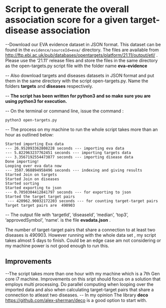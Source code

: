 # Script to generate the overall association score for a given target-disease association
--Download our EVA evidence dataset in JSON format. This
dataset can be found in the `evidence/sourceId=eva/` directory. The files are available from
http://ftp.ebi.ac.uk/pub/databases/opentargets/platform/21.11/output/etl/ . Please use the ‘21.11’
release files  and store the files in the same directory as the open-targets.py script file with the folder name **eva-evidence**

-- Also download targets and diseases datasets in JSON format and put them in the same directory with the script open-targets.py. Name the folders **targets** and **diseases** respectively.

-- **The script has been written for python3 and so make sure you are using python3 for execution.**

-- On the terminal or command line, issue the command :
```
python3 open-targets.py 
```
-- The process on my machine to run the whole script takes more than an hour as outlined below:
```
Started importing Eva data
--- 26.952093362808228 seconds --- importing eva data
--- 5.822963237762451 seconds --- importing targets data
--- 3.3567192554473877 seconds --- importing disease data
Done importing!
Looping over eva data now
--- 3507.968894958496 seconds --- indexing and giving results
Started Join on targets
Started Join on diseases
Started sorting
Started exporting to json
--- 0.7050304412841797 seconds --- for exporting to json
Started the target target pairs
 --- 420962.90032172203 seconds --- for counting target-target pairs
Target target pairs are  490903
```


-- The output file with ‘targetId’, ‘diseaseId’, ‘median’, ‘top3’,
‘approvedSymbol’, ‘name’. is the file **evadata.json** .

The number of target-target pairs that share a connection to at least two diseases is 490903.
However running with the whole data set , my script takes almost 5 days to finish. Could be an edge case am not considering or my machine power is not good enough to run this. 


##  Improvements
--The script takes more than one hour with my machine which is a 7th Gen core i7 machine. Improvements on this sript should focus on a solution that employs multi processing. Do parallel computing when looping over the imported data and also when calculating target-target pairs that share a connection to atleast two diseases.
-- In my opinion The library **deco** https://github.com/alex-sherman/deco is a good option to start with.
